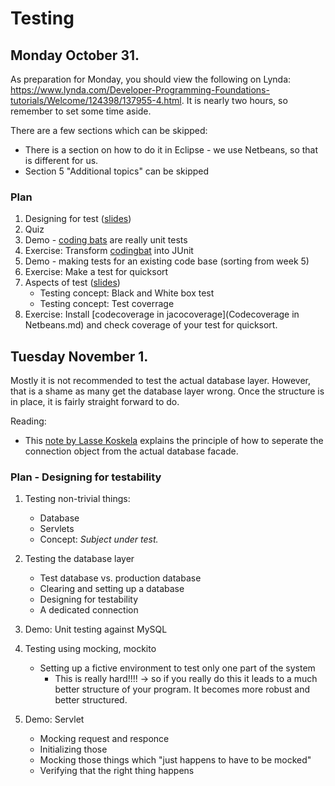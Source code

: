 # Testing
## Monday October 31.

As preparation for Monday, you should view the following on Lynda:
<https://www.lynda.com/Developer-Programming-Foundations-tutorials/Welcome/124398/137955-4.html>. 
It is nearly two hours, so remember to set some time aside.

There are a few sections which can be skipped:

- There is a section on how to do it in Eclipse - we use Netbeans, so that is different for us.
- Section 5 "Additional topics" can be skipped



### Plan
1. Designing for test ([slides](TestSlides.pptx))
1. Quiz
3. Demo - [coding bats](http://codingbat.com/prob/p192082) are really unit tests
4. Exercise: Transform [codingbat](http://codingbat.com/prob/p136351) into JUnit
5. Demo - making tests for an existing code base (sorting from week 5)
6. Exercise: Make a test for quicksort
7. Aspects of test ([slides](TestSlides.pptx))
	- Testing concept: Black and White box test
	- Testing concept: Test coverrage
9. Exercise: Install [codecoverage in jacocoverage](Codecoverage in Netbeans.md) and check coverage of your test for quicksort.

## Tuesday November 1.
Mostly it is not recommended to test the actual database layer. 
However, that is a shame as many get the database layer wrong. Once the structure is in place, it is fairly straight forward to do.

Reading:

- This [note by Lasse Koskela](databaseTest.md) explains the principle of how to seperate the connection object from the actual database facade.

### Plan - Designing for testability
1. Testing non-trivial things:
	- Database
	- Servlets
	- Concept: _Subject under test._
2. Testing the database layer
	- Test database vs. production database
	- Clearing and setting up a database
	- Designing for testability
	- A dedicated connection
	
3. Demo: Unit testing against MySQL
4. Testing using mocking, mockito
	- Setting up a fictive environment to test only one part of the system
		- This is really hard!!!! -> so if you really do this it leads to a much better structure of your program. It becomes more robust and better structured.
5. Demo: Servlet
	- Mocking request and responce
	- Initializing those
	- Mocking those things which "just happens to have to be mocked"
	- Verifying that the right thing happens
	
	
	
	